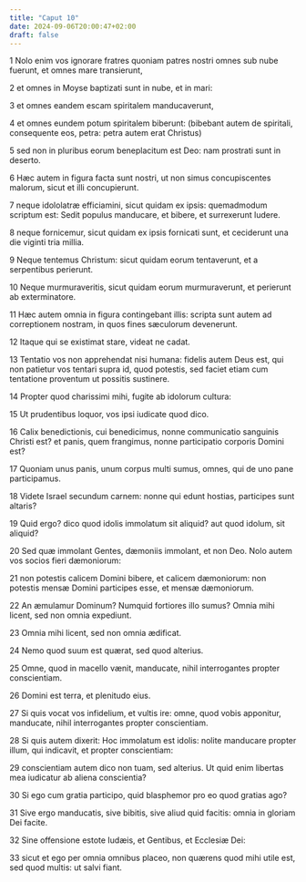 ```yaml
---
title: "Caput 10"
date: 2024-09-06T20:00:47+02:00
draft: false
---
```



1 Nolo enim vos ignorare fratres quoniam patres nostri omnes sub nube fuerunt, et omnes mare transierunt,

2 et omnes in Moyse baptizati sunt in nube, et in mari:

3 et omnes eandem escam spiritalem manducaverunt,

4 et omnes eundem potum spiritalem biberunt: (bibebant autem de spiritali, consequente eos, petra: petra autem erat Christus)

5 sed non in pluribus eorum beneplacitum est Deo: nam prostrati sunt in deserto.

6 Hæc autem in figura facta sunt nostri, ut non simus concupiscentes malorum, sicut et illi concupierunt.

7 neque idololatræ efficiamini, sicut quidam ex ipsis: quemadmodum scriptum est: Sedit populus manducare, et bibere, et surrexerunt ludere.

8 neque fornicemur, sicut quidam ex ipsis fornicati sunt, et ceciderunt una die viginti tria millia.

9 Neque tentemus Christum: sicut quidam eorum tentaverunt, et a serpentibus perierunt.

10 Neque murmuraveritis, sicut quidam eorum murmuraverunt, et perierunt ab exterminatore.

11 Hæc autem omnia in figura contingebant illis: scripta sunt autem ad correptionem nostram, in quos fines sæculorum devenerunt.

12 Itaque qui se existimat stare, videat ne cadat.

13 Tentatio vos non apprehendat nisi humana: fidelis autem Deus est, qui non patietur vos tentari supra id, quod potestis, sed faciet etiam cum tentatione proventum ut possitis sustinere.

14 Propter quod charissimi mihi, fugite ab idolorum cultura:

15 Ut prudentibus loquor, vos ipsi iudicate quod dico.

16 Calix benedictionis, cui benedicimus, nonne communicatio sanguinis Christi est? et panis, quem frangimus, nonne participatio corporis Domini est?

17 Quoniam unus panis, unum corpus multi sumus, omnes, qui de uno pane participamus.

18 Videte Israel secundum carnem: nonne qui edunt hostias, participes sunt altaris?

19 Quid ergo? dico quod idolis immolatum sit aliquid? aut quod idolum, sit aliquid?

20 Sed quæ immolant Gentes, dæmoniis immolant, et non Deo. Nolo autem vos socios fieri dæmoniorum:

21 non potestis calicem Domini bibere, et calicem dæmoniorum: non potestis mensæ Domini participes esse, et mensæ dæmoniorum.

22 An æmulamur Dominum? Numquid fortiores illo sumus? Omnia mihi licent, sed non omnia expediunt.

23 Omnia mihi licent, sed non omnia ædificat.

24 Nemo quod suum est quærat, sed quod alterius.

25 Omne, quod in macello vænit, manducate, nihil interrogantes propter conscientiam.

26 Domini est terra, et plenitudo eius.

27 Si quis vocat vos infidelium, et vultis ire: omne, quod vobis apponitur, manducate, nihil interrogantes propter conscientiam.

28 Si quis autem dixerit: Hoc immolatum est idolis: nolite manducare propter illum, qui indicavit, et propter conscientiam:

29 conscientiam autem dico non tuam, sed alterius. Ut quid enim libertas mea iudicatur ab aliena conscientia?

30 Si ego cum gratia participo, quid blasphemor pro eo quod gratias ago?

31 Sive ergo manducatis, sive bibitis, sive aliud quid facitis: omnia in gloriam Dei facite.

32 Sine offensione estote Iudæis, et Gentibus, et Ecclesiæ Dei:

33 sicut et ego per omnia omnibus placeo, non quærens quod mihi utile est, sed quod multis: ut salvi fiant.

